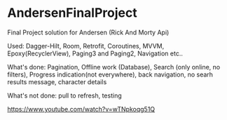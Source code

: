 # AndersenFinalProject
Final Project solution for Andersen (Rick And Morty Api)

Used: Dagger-Hilt, Room, Retrofit, Coroutines, MVVM, Epoxy(RecyclerView), Paging3 and Paging2, Navigation etc..

What's done: Pagination, Offline work (Database), Search (only online, no filters), Progress indication(not everywhere), back navigation, 
              no searh results message, character details

What's not done: pull to refresh, testing
              
https://www.youtube.com/watch?v=wTNpkoqg51Q
